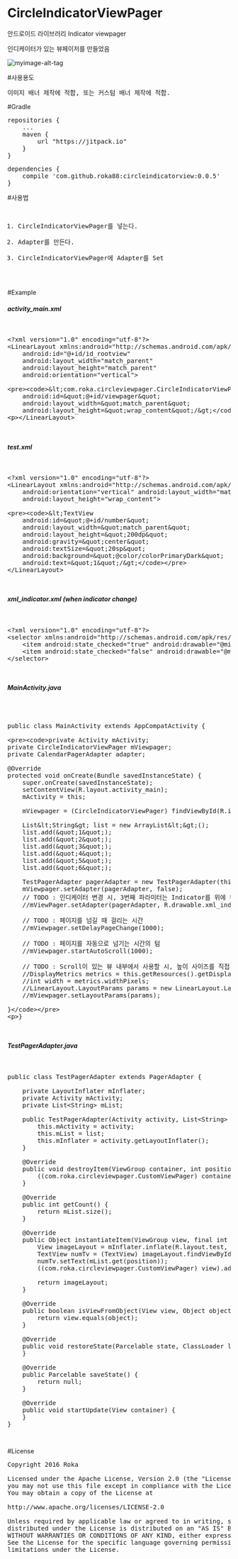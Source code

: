 # CircleIndicatorViewPager
안드로이드 라이브러리 Indicator viewpager

인디케이터가 있는 뷰페이저를 만들었음

![myimage-alt-tag](http://lycle.co.kr/images/t_1475678267095_user_event.png)



#사용용도
<pre>
이미지 배너 제작에 적합, 또는 커스텀 배너 제작에 적합.
</pre>


#Gradle
<pre>
repositories {
    ...  
    maven {
        url "https://jitpack.io" 
    } 
}
</pre>

<pre>
dependencies {
    compile 'com.github.roka88:circleindicatorview:0.0.5'
}
</pre>


#사용법
<pre>
<ol>
<li>CircleIndicatorViewPager를 넣는다.</li>
<li>Adapter를 만든다.</li>
<li>CircleIndicatorViewPager에 Adapter를 Set</li>
</ol>
</pre>

#Example

<h5> activity_main.xml</h5>
<pre>
<xmp>
<?xml version="1.0" encoding="utf-8"?>
<LinearLayout xmlns:android="http://schemas.android.com/apk/res/android"
    android:id="@+id/id_rootview"
    android:layout_width="match_parent"
    android:layout_height="match_parent"
    android:orientation="vertical">
    
    <com.roka.circleviewpager.CircleIndicatorViewPager
        android:id="@+id/viewpager"
        android:layout_width="match_parent"
        android:layout_height="wrap_content"/>
        
</LinearLayout></xmp>
</pre>

<h5> test.xml</h5>
<pre>
<xmp>
<?xml version="1.0" encoding="utf-8"?>
<LinearLayout xmlns:android="http://schemas.android.com/apk/res/android"
    android:orientation="vertical" android:layout_width="match_parent"
    android:layout_height="wrap_content">

    <TextView
        android:id="@+id/number"
        android:layout_width="match_parent"
        android:layout_height="200dp"
        android:gravity="center"
        android:textSize="20sp"
        android:background="@color/colorPrimaryDark"
        android:text="1"/>
</LinearLayout>
</xmp>
</pre>

<h5> xml_indicator.xml (when indicator change)</h5>
<pre>
<xmp>
<?xml version="1.0" encoding="utf-8"?>
<selector xmlns:android="http://schemas.android.com/apk/res/android" >
    <item android:state_checked="true" android:drawable="@mipmap/dot_blue_02" ></item>
    <item android:state_checked="false" android:drawable="@mipmap/dot_blue_01"></item>
</selector>
</xmp>
</pre>

<h5> MainActivity.java</h5>
<pre>
<?xml version="1.0" encoding="utf-8"?>
<xmp>
public class MainActivity extends AppCompatActivity {

    private Activity mActivity;
    private CircleIndicatorViewPager mViewpager;
    private CalendarPagerAdapter adapter;

    @Override
    protected void onCreate(Bundle savedInstanceState) {
        super.onCreate(savedInstanceState);
        setContentView(R.layout.activity_main);
        mActivity = this;

        mViewpager = (CircleIndicatorViewPager) findViewById(R.id.viewpager);

        List<String> list = new ArrayList<>();
        list.add("1");
        list.add("2");
        list.add("3");
        list.add("4");
        list.add("5");
        list.add("6");

        TestPagerAdapter pagerAdapter = new TestPagerAdapter(this, list);
        mViewpager.setAdapter(pagerAdapter, false);
        // TODO : 인디케이터 변경 시, 3번째 파라미터는 Indicator를 위에 위치할 것인지 아닌지에 대한 flag
        //mViewPager.setAdapter(pagerAdapter, R.drawable.xml_indicator, false);

        // TODO : 페이지를 넘길 때 걸리는 시간
        //mViewpager.setDelayPageChange(1000);

        // TODO : 페이지를 자동으로 넘기는 시간의 텀
        //mViewpager.startAutoScroll(1000);

        // TODO : Scroll이 있는 뷰 내부에서 사용할 시, 높이 사이즈를 직접 지정해줘야함.
        //DisplayMetrics metrics = this.getResources().getDisplayMetrics();
        //int width = metrics.widthPixels;
        //LinearLayout.LayoutParams params = new LinearLayout.LayoutParams(ViewGroup.LayoutParams.MATCH_PARENT, width / 6 * 3);
        //mViewpager.setLayoutParams(params);

    }
}
</xmp>
</pre>

<h5>TestPagerAdapter.java</h5>

<pre>
<xmp>
public class TestPagerAdapter extends PagerAdapter {

    private LayoutInflater mInflater;
    private Activity mActivity;
    private List<String> mList;

    public TestPagerAdapter(Activity activity, List<String> list) {
        this.mActivity = activity;
        this.mList = list;
        this.mInflater = activity.getLayoutInflater();
    }

    @Override
    public void destroyItem(ViewGroup container, int position, Object object) {
        ((com.roka.circleviewpager.CustomViewPager) container).removeView((View) object);
    }

    @Override
    public int getCount() {
        return mList.size();
    }

    @Override
    public Object instantiateItem(ViewGroup view, final int position) {
        View imageLayout = mInflater.inflate(R.layout.test, view, false);
        TextView numTv = (TextView) imageLayout.findViewById(R.id.number);
        numTv.setText(mList.get(position));
        ((com.roka.circleviewpager.CustomViewPager) view).addView(imageLayout, 0);

        return imageLayout;
    }

    @Override
    public boolean isViewFromObject(View view, Object object) {
        return view.equals(object);
    }

    @Override
    public void restoreState(Parcelable state, ClassLoader loader) {
    }

    @Override
    public Parcelable saveState() {
        return null;
    }

    @Override
    public void startUpdate(View container) {
    }
}
</xmp>
</pre>



#License
<pre>
Copyright 2016 Roka

Licensed under the Apache License, Version 2.0 (the "License");
you may not use this file except in compliance with the License.
You may obtain a copy of the License at

http://www.apache.org/licenses/LICENSE-2.0

Unless required by applicable law or agreed to in writing, software
distributed under the License is distributed on an "AS IS" BASIS,
WITHOUT WARRANTIES OR CONDITIONS OF ANY KIND, either express or implied.
See the License for the specific language governing permissions and
limitations under the License.
</pre>
